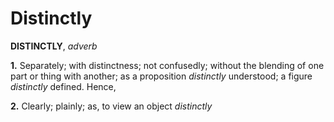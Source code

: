 # Distinctly

**DISTINCTLY**, _adverb_

**1.** Separately; with distinctness; not confusedly; without the blending of one part or thing with another; as a proposition _distinctly_ understood; a figure _distinctly_ defined. Hence,

**2.** Clearly; plainly; as, to view an object _distinctly_